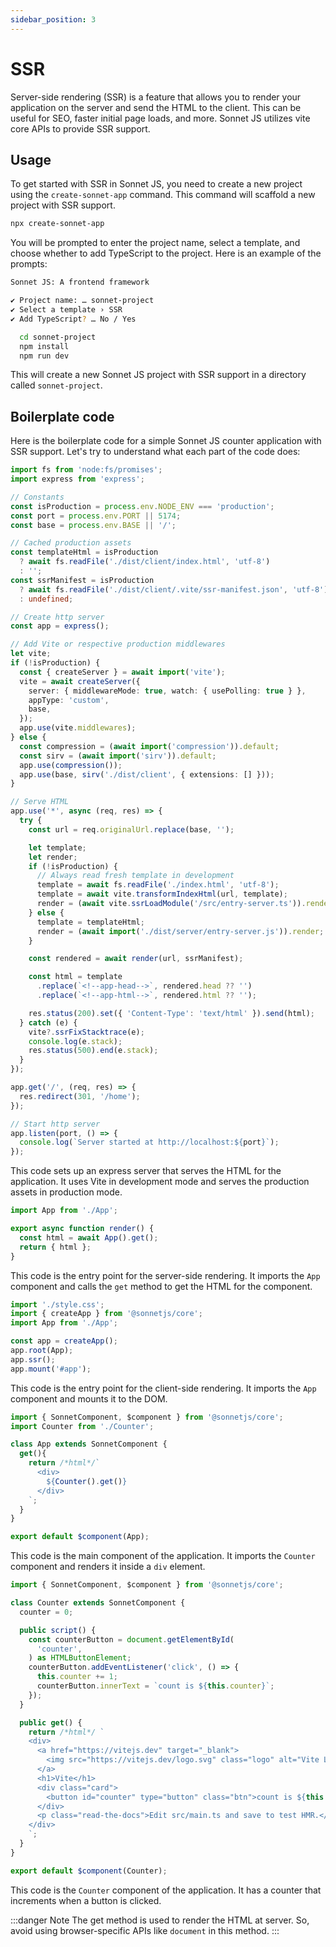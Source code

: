 ```yaml
---
sidebar_position: 3
---
```


# SSR

Server-side rendering (SSR) is a feature that allows you to render your application on the server and send the HTML to the client. This can be useful for SEO, faster initial page loads, and more. Sonnet JS utilizes vite core APIs to provide SSR support.

## Usage

To get started with SSR in Sonnet JS, you need to create a new project using the `create-sonnet-app` command. This command will scaffold a new project with SSR support.

```bash
npx create-sonnet-app
```

You will be prompted to enter the project name, select a template, and choose whether to add TypeScript to the project. Here is an example of the prompts:

```bash
Sonnet JS: A frontend framework

✔ Project name: … sonnet-project
✔ Select a template › SSR
✔ Add TypeScript? … No / Yes

  cd sonnet-project
  npm install
  npm run dev
```

This will create a new Sonnet JS project with SSR support in a directory called `sonnet-project`.

## Boilerplate code

Here is the boilerplate code for a simple Sonnet JS counter application with SSR support. Let's try to understand what each part of the code does:

```typescript title=server.js
import fs from 'node:fs/promises';
import express from 'express';

// Constants
const isProduction = process.env.NODE_ENV === 'production';
const port = process.env.PORT || 5174;
const base = process.env.BASE || '/';

// Cached production assets
const templateHtml = isProduction
  ? await fs.readFile('./dist/client/index.html', 'utf-8')
  : '';
const ssrManifest = isProduction
  ? await fs.readFile('./dist/client/.vite/ssr-manifest.json', 'utf-8')
  : undefined;

// Create http server
const app = express();

// Add Vite or respective production middlewares
let vite;
if (!isProduction) {
  const { createServer } = await import('vite');
  vite = await createServer({
    server: { middlewareMode: true, watch: { usePolling: true } },
    appType: 'custom',
    base,
  });
  app.use(vite.middlewares);
} else {
  const compression = (await import('compression')).default;
  const sirv = (await import('sirv')).default;
  app.use(compression());
  app.use(base, sirv('./dist/client', { extensions: [] }));
}

// Serve HTML
app.use('*', async (req, res) => {
  try {
    const url = req.originalUrl.replace(base, '');

    let template;
    let render;
    if (!isProduction) {
      // Always read fresh template in development
      template = await fs.readFile('./index.html', 'utf-8');
      template = await vite.transformIndexHtml(url, template);
      render = (await vite.ssrLoadModule('/src/entry-server.ts')).render;
    } else {
      template = templateHtml;
      render = (await import('./dist/server/entry-server.js')).render;
    }

    const rendered = await render(url, ssrManifest);

    const html = template
      .replace(`<!--app-head-->`, rendered.head ?? '')
      .replace(`<!--app-html-->`, rendered.html ?? '');

    res.status(200).set({ 'Content-Type': 'text/html' }).send(html);
  } catch (e) {
    vite?.ssrFixStacktrace(e);
    console.log(e.stack);
    res.status(500).end(e.stack);
  }
});

app.get('/', (req, res) => {
  res.redirect(301, '/home');
});

// Start http server
app.listen(port, () => {
  console.log(`Server started at http://localhost:${port}`);
});
```

This code sets up an express server that serves the HTML for the application. It uses Vite in development mode and serves the production assets in production mode.

```typescript title=src/entry-server.ts
import App from './App';

export async function render() {
  const html = await App().get();
  return { html };
}
```

This code is the entry point for the server-side rendering. It imports the `App` component and calls the `get` method to get the HTML for the component.

```typescript title=src/entry-client.ts
import './style.css';
import { createApp } from '@sonnetjs/core';
import App from './App';

const app = createApp();
app.root(App);
app.ssr();
app.mount('#app');
```

This code is the entry point for the client-side rendering. It imports the `App` component and mounts it to the DOM.

```typescript title=src/App.ts
import { SonnetComponent, $component } from '@sonnetjs/core';
import Counter from './Counter';

class App extends SonnetComponent {
  get(){
    return /*html*/`
      <div>
        ${Counter().get()}
      </div>
    `;
  }
}

export default $component(App);
```

This code is the main component of the application. It imports the `Counter` component and renders it inside a `div` element.

```typescript title=src/Counter.ts
import { SonnetComponent, $component } from '@sonnetjs/core';

class Counter extends SonnetComponent {
  counter = 0;

  public script() {
    const counterButton = document.getElementById(
      'counter',
    ) as HTMLButtonElement;
    counterButton.addEventListener('click', () => {
      this.counter += 1;
      counterButton.innerText = `count is ${this.counter}`;
    });
  }

  public get() {
    return /*html*/ `
    <div>
      <a href="https://vitejs.dev" target="_blank">
        <img src="https://vitejs.dev/logo.svg" class="logo" alt="Vite Logo" />
      </a>
      <h1>Vite</h1>
      <div class="card">
        <button id="counter" type="button" class="btn">count is ${this.counter}</button>
      </div>
      <p class="read-the-docs">Edit src/main.ts and save to test HMR.</p>
    </div>
    `;
  }
}

export default $component(Counter);
```

This code is the `Counter` component of the application. It has a counter that increments when a button is clicked.

:::danger Note
The get method is used to render the HTML at server. So, avoid using browser-specific APIs like `document` in this method.
::: 